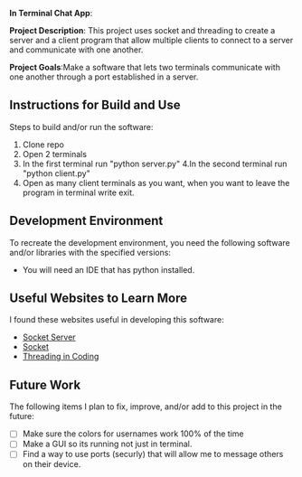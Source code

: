 **In Terminal Chat App**:

**Project Description**: This project uses socket and threading to create a server and a client program that allow multiple clients to connect to a server and communicate with one another.

**Project Goals**:Make a software that lets two terminals communicate with one another through a port established in a server.

## Instructions for Build and Use

Steps to build and/or run the software:

1. Clone repo
2. Open 2 terminals
3. In the first terminal run "python server.py"
4.In the second terminal run "python client.py"
5. Open as many client terminals as you want, when you want to leave the program in terminal write exit. 

## Development Environment 

To recreate the development environment, you need the following software and/or libraries with the specified versions:

* You will need an IDE that has python installed.

## Useful Websites to Learn More

I found these websites useful in developing this software:

* [Socket Server](https://docs.python.org/3.13/library/socketserver.html)
* [Socket](https://docs.python.org/3.13/library/socket.html)
* [Threading in Coding](https://www.onyxgs.com/blog/threading-coding#:~:text=What%20is%20Threading%3F,of%20execution%20within%20a%20program.)



## Future Work

The following items I plan to fix, improve, and/or add to this project in the future:

* [ ] Make sure the colors for usernames work 100% of the time
* [ ] Make a GUI so its running not just in terminal.
* [ ] Find a way to use ports (securly) that will allow me to message others on their device.
